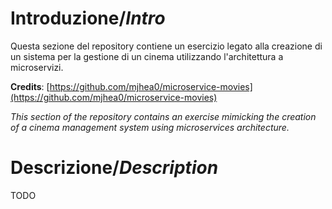 # Introduzione/_Intro_
Questa sezione del repository contiene un esercizio legato alla creazione di un sistema per la gestione di un cinema utilizzando l'architettura a microservizi.

**Credits**: [https://github.com/mjhea0/microservice-movies](https://github.com/mjhea0/microservice-movies)

_This section of the repository contains an exercise mimicking the creation of a cinema management system using microservices architecture._

# Descrizione/_Description_
TODO
